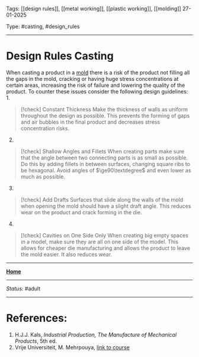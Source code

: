 Tags: [[design rules]], [[metal working]], [[plastic working]], [[molding]]
27-01-2025

Type: #casting, #design_rules

---
# Design Rules Casting
When casting a product in a [mold](!%20Manufacturing%20Technologies%20Overview.md#Terms%20and%20Disambiguation) there is a risk of the product not filling all the gaps in the mold, cracking or having huge stress concentrations at certain areas, increasing the risk of failure and lowering the quality of the product.
To counter these issues consider the following design guidelines:
1. 
> [!check] Constant Thickness
> Make the thickness of walls as uniform throughout the design as possible. This prevents the forming of gaps and air bubbles in the final product and decreases stress concentration risks.

2. 
> [!check] Shallow Angles and Fillets
> When creating parts make sure that the angle between two connecting parts is as small as possible. Do this by adding fillets in between surfaces, changing square ribs to be hexagonal. Avoid angles of $\ge90\textdegree$ and even lower as much as possible.

3. 
> [!check] Add Drafts
> Surfaces that slide along the walls of the mold when opening the mold should have a slight draft angle. This reduces wear on the product and crack forming in the die.

4. 
> [!check] Cavities on One Side Only
> When creating big empty spaces in a model, make sure they are all on one side of the model. This allows for cheaper die manufacturing and allows the product to leave the  mold easier. It also reduces wear.





---
__[Home](!%20Manufacturing%20Technologies%20Overview.md)__

---
_Status:_ #adult

---
# References:
1. H.J.J. Kals, _Industrial Production, The Manufacture of Mechanical Products_, 5th ed.
2. Vrije Universiteit, M. Mehrpouya, [link to course](https://canvas.utwente.nl/courses/15351)